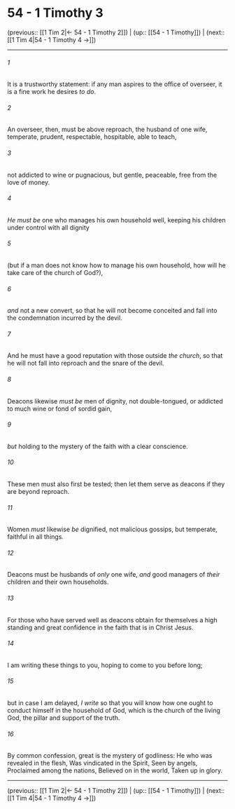 # 54 - 1 Timothy 3

(previous:: [[1 Tim 2|← 54 - 1 Timothy 2]]) | (up:: [[54 - 1 Timothy]]) | (next:: [[1 Tim 4|54 - 1 Timothy 4 →]])

***


###### 1 
It is a trustworthy statement: if any man aspires to the office of overseer, it is a fine work he desires _to do_. 

###### 2 
An overseer, then, must be above reproach, the husband of one wife, temperate, prudent, respectable, hospitable, able to teach, 

###### 3 
not addicted to wine or pugnacious, but gentle, peaceable, free from the love of money. 

###### 4 
_He must be_ one who manages his own household well, keeping his children under control with all dignity 

###### 5 
(but if a man does not know how to manage his own household, how will he take care of the church of God?), 

###### 6 
_and_ not a new convert, so that he will not become conceited and fall into the condemnation incurred by the devil. 

###### 7 
And he must have a good reputation with those outside _the church_, so that he will not fall into reproach and the snare of the devil. 

###### 8 
Deacons likewise _must be_ men of dignity, not double-tongued, or addicted to much wine or fond of sordid gain, 

###### 9 
_but_ holding to the mystery of the faith with a clear conscience. 

###### 10 
These men must also first be tested; then let them serve as deacons if they are beyond reproach. 

###### 11 
Women _must_ likewise _be_ dignified, not malicious gossips, but temperate, faithful in all things. 

###### 12 
Deacons must be husbands of _only_ one wife, _and_ good managers of _their_ children and their own households. 

###### 13 
For those who have served well as deacons obtain for themselves a high standing and great confidence in the faith that is in Christ Jesus. 

###### 14 
I am writing these things to you, hoping to come to you before long; 

###### 15 
but in case I am delayed, _I write_ so that you will know how one ought to conduct himself in the household of God, which is the church of the living God, the pillar and support of the truth. 

###### 16 
By common confession, great is the mystery of godliness: He who was revealed in the flesh, Was vindicated in the Spirit, Seen by angels, Proclaimed among the nations, Believed on in the world, Taken up in glory.

***

(previous:: [[1 Tim 2|← 54 - 1 Timothy 2]]) | (up:: [[54 - 1 Timothy]]) | (next:: [[1 Tim 4|54 - 1 Timothy 4 →]])
